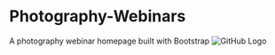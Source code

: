 # Photography-Webinars
A photography webinar homepage built with Bootstrap
![GitHub Logo](https://github.com/zhenghaohe/Photography-Webinars/blob/master/index.jpg)

